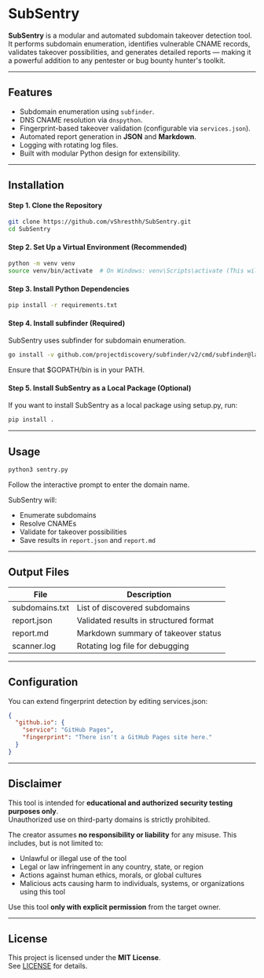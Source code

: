 # SubSentry

**SubSentry** is a modular and automated subdomain takeover detection tool. It performs subdomain enumeration, identifies vulnerable CNAME records, validates takeover possibilities, and generates detailed reports — making it a powerful addition to any pentester or bug bounty hunter's toolkit.

---

## Features

- Subdomain enumeration using `subfinder`.
- DNS CNAME resolution via `dnspython`.
- Fingerprint-based takeover validation (configurable via `services.json`).
- Automated report generation in **JSON** and **Markdown**.
- Logging with rotating log files.
- Built with modular Python design for extensibility.

---

## Installation

#### Step 1. Clone the Repository

```bash
git clone https://github.com/vShresthh/SubSentry.git
cd SubSentry
```
#### Step 2. Set Up a Virtual Environment (Recommended)

```bash
python -m venv venv
source venv/bin/activate  # On Windows: venv\Scripts\activate (This will activate the virtual environment.)
```
#### Step 3. Install Python Dependencies

```bash
pip install -r requirements.txt
```
#### Step 4. Install subfinder (Required)
SubSentry uses subfinder for subdomain enumeration.

```bash
go install -v github.com/projectdiscovery/subfinder/v2/cmd/subfinder@latest
```
Ensure that $GOPATH/bin is in your PATH.

#### Step 5. Install SubSentry as a Local Package (Optional)
If you want to install SubSentry as a local package using setup.py, run:

```bash
pip install .
```

---

## Usage
```bash
python3 sentry.py
```
Follow the interactive prompt to enter the domain name.

SubSentry will:
- Enumerate subdomains
- Resolve CNAMEs
- Validate for takeover possibilities
- Save results in `report.json` and `report.md`

---

## Output Files

| File            | Description                              |
|-----------------|------------------------------------------|
| subdomains.txt  | List of discovered subdomains            |
| report.json     | Validated results in structured format   |
| report.md       | Markdown summary of takeover status      |
| scanner.log     | Rotating log file for debugging          |

---

## Configuration
You can extend fingerprint detection by editing services.json:
```json
{
  "github.io": {
    "service": "GitHub Pages",
    "fingerprint": "There isn't a GitHub Pages site here."
  }
}
```

---

## Disclaimer
This tool is intended for **educational and authorized security testing purposes only**.  
Unauthorized use on third-party domains is strictly prohibited.

The creator assumes **no responsibility or liability** for any misuse. This includes, but is not limited to:

- Unlawful or illegal use of the tool  
- Legal or law infringement in any country, state, or region  
- Actions against human ethics, morals, or global cultures  
- Malicious acts causing harm to individuals, systems, or organizations using this tool

Use this tool **only with explicit permission** from the target owner.

---

## License

This project is licensed under the **MIT License**.  
See [LICENSE](LICENSE) for details.
